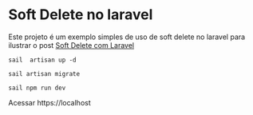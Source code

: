 # Soft Delete no laravel

Este projeto é um exemplo simples de uso de soft delete no laravel para ilustrar o post [Soft Delete com Laravel](https://www.botecodigital.dev.br/php/soft-delete-com-laravel/)

```
sail  artisan up -d
```

```
sail artisan migrate
```

```
sail npm run dev
```

Acessar https://localhost